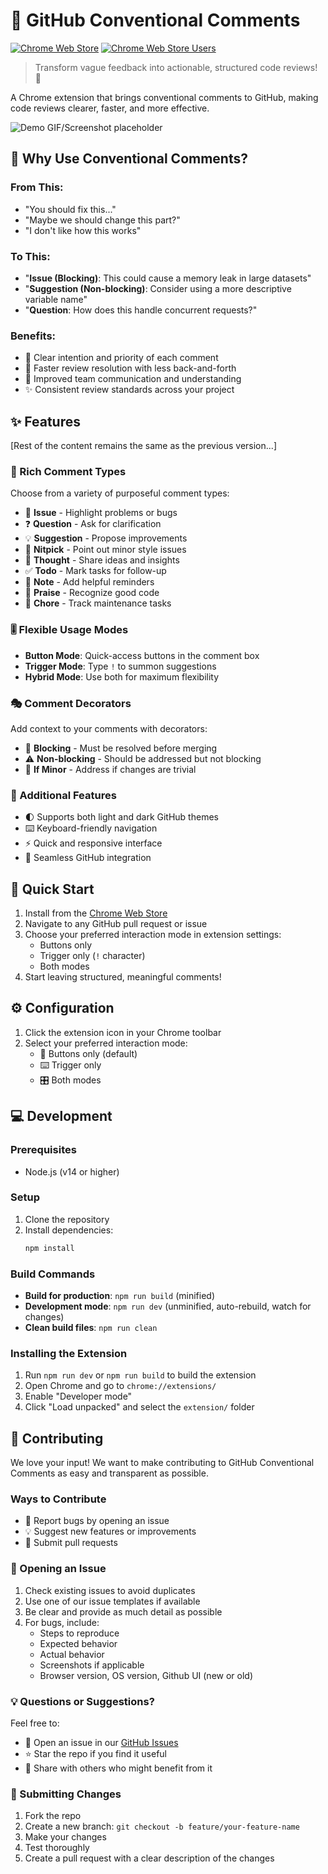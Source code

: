 # 🎯 GitHub Conventional Comments

[![Chrome Web Store](https://img.shields.io/chrome-web-store/v/[your-extension-id].svg)](https://chrome.google.com/webstore/detail/[your-extension-id])
[![Chrome Web Store Users](https://img.shields.io/chrome-web-store/users/[your-extension-id].svg)](https://chrome.google.com/webstore/detail/[your-extension-id])

> Transform vague feedback into actionable, structured code reviews! 💪

A Chrome extension that brings conventional comments to GitHub, making code reviews clearer, faster, and more effective.

![Demo GIF/Screenshot placeholder]()

## 🎯 Why Use Conventional Comments?

### From This:

- "You should fix this..."
- "Maybe we should change this part?"
- "I don't like how this works"

### To This:

- "**Issue (Blocking)**: This could cause a memory leak in large datasets"
- "**Suggestion (Non-blocking)**: Consider using a more descriptive variable name"
- "**Question**: How does this handle concurrent requests?"

### Benefits:
- 🎯 Clear intention and priority of each comment
- 🚀 Faster review resolution with less back-and-forth
- 🤝 Improved team communication and understanding
- ✨ Consistent review standards across your project

## ✨ Features

[Rest of the content remains the same as the previous version...]

### 🎨 Rich Comment Types
Choose from a variety of purposeful comment types:
- 🐛 **Issue** - Highlight problems or bugs
- ❓ **Question** - Ask for clarification
- 💡 **Suggestion** - Propose improvements
- 🎯 **Nitpick** - Point out minor style issues
- 💭 **Thought** - Share ideas and insights
- ✅ **Todo** - Mark tasks for follow-up
- 📝 **Note** - Add helpful reminders
- 🌟 **Praise** - Recognize good code
- 🔧 **Chore** - Track maintenance tasks

### 🎚️ Flexible Usage Modes
- **Button Mode**: Quick-access buttons in the comment box
- **Trigger Mode**: Type `!` to summon suggestions
- **Hybrid Mode**: Use both for maximum flexibility

### 🎭 Comment Decorators
Add context to your comments with decorators:
- 🚫 **Blocking** - Must be resolved before merging
- ⚠️ **Non-blocking** - Should be addressed but not blocking
- 📌 **If Minor** - Address if changes are trivial

### 🎪 Additional Features
- 🌓 Supports both light and dark GitHub themes
- ⌨️ Keyboard-friendly navigation
- ⚡ Quick and responsive interface
- 🔄 Seamless GitHub integration

## 🚀 Quick Start

1. Install from the [Chrome Web Store](your-extension-link)
2. Navigate to any GitHub pull request or issue
3. Choose your preferred interaction mode in extension settings:
   - Buttons only
   - Trigger only (`!` character)
   - Both modes
4. Start leaving structured, meaningful comments!

## ⚙️ Configuration

1. Click the extension icon in your Chrome toolbar
2. Select your preferred interaction mode:
   - 🔘 Buttons only (default)
   - ⌨️ Trigger only
   - 🎛️ Both modes

## 💻 Development

### Prerequisites

- Node.js (v14 or higher)

### Setup

1. Clone the repository
2. Install dependencies:
   ```bash
   npm install
   ```

### Build Commands

- **Build for production**: `npm run build` (minified)
- **Development mode**: `npm run dev` (unminified, auto-rebuild, watch for changes)
- **Clean build files**: `npm run clean`

### Installing the Extension

1. Run `npm run dev` or `npm run build` to build the extension
2. Open Chrome and go to `chrome://extensions/`
3. Enable "Developer mode"
4. Click "Load unpacked" and select the `extension/` folder

## 🤝 Contributing

We love your input! We want to make contributing to GitHub Conventional Comments as easy and transparent as possible.

### Ways to Contribute
- 🐛 Report bugs by opening an issue
- 💡 Suggest new features or improvements
- 🔧 Submit pull requests

### 🐛 Opening an Issue
1. Check existing issues to avoid duplicates
2. Use one of our issue templates if available
3. Be clear and provide as much detail as possible
4. For bugs, include:
    - Steps to reproduce
    - Expected behavior
    - Actual behavior
    - Screenshots if applicable
    - Browser version, OS version, Github UI (new or old)

### 💡 Questions or Suggestions?
Feel free to:
- 🎫 Open an issue in our [GitHub Issues](https://github.com/dautroc/github-conventional-comments/issues)
- ⭐ Star the repo if you find it useful
- 📢 Share with others who might benefit from it

### 🔧 Submitting Changes
1. Fork the repo
2. Create a new branch: `git checkout -b feature/your-feature-name`
3. Make your changes
4. Test thoroughly
5. Create a pull request with a clear description of the changes

